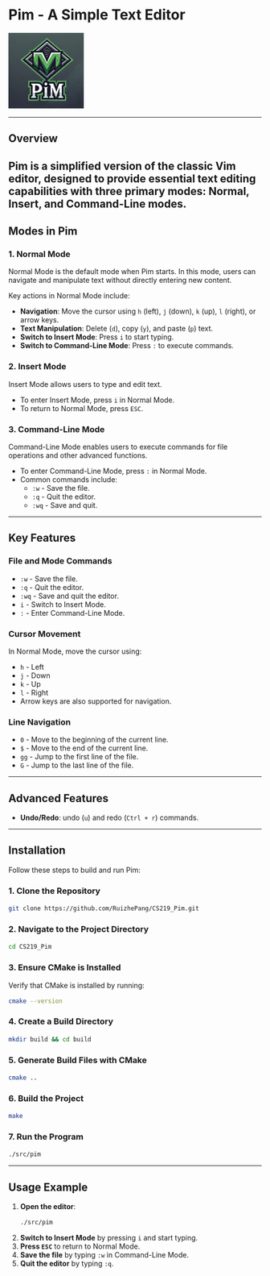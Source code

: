 # Pim - A Simple Text Editor

<img src="./png/logo.webp" alt="A logo inspired by the Vim text editor, featuring a bold and modern design with the text 'Pim' in the center. The logo should have a green and dark gray color scheme, with sharp edges and a geometric style. Surround the text with a diamond-shaped outline, similar to the classic Vim logo, and give it a slightly 3D look." style="width:150px; height:auto;" />

---

## **Overview**

Pim is a simplified version of the classic Vim editor, designed to provide essential text editing capabilities with three primary modes: **Normal**, **Insert**, and **Command-Line** modes.
---

## **Modes in Pim**

### **1. Normal Mode**
Normal Mode is the default mode when Pim starts. In this mode, users can navigate and manipulate text without directly entering new content.

Key actions in Normal Mode include:
- **Navigation**: Move the cursor using `h` (left), `j` (down), `k` (up), `l` (right), or arrow keys.
- **Text Manipulation**: Delete (`d`), copy (`y`), and paste (`p`) text.
- **Switch to Insert Mode**: Press `i` to start typing.
- **Switch to Command-Line Mode**: Press `:` to execute commands.

### **2. Insert Mode**
Insert Mode allows users to type and edit text.
- To enter Insert Mode, press `i` in Normal Mode.
- To return to Normal Mode, press `ESC`.

### **3. Command-Line Mode**
Command-Line Mode enables users to execute commands for file operations and other advanced functions.
- To enter Command-Line Mode, press `:` in Normal Mode.
- Common commands include:
  - `:w` - Save the file.
  - `:q` - Quit the editor.
  - `:wq` - Save and quit.

---

## **Key Features**

### **File and Mode Commands**
- `:w` - Save the file.
- `:q` - Quit the editor.
- `:wq` - Save and quit the editor.
- `i` - Switch to Insert Mode.
- `:` - Enter Command-Line Mode.

### **Cursor Movement**
In Normal Mode, move the cursor using:
- `h` - Left
- `j` - Down
- `k` - Up
- `l` - Right
- Arrow keys are also supported for navigation.

### **Line Navigation**
- `0` - Move to the beginning of the current line.
- `$` - Move to the end of the current line.
- `gg` - Jump to the first line of the file.
- `G` - Jump to the last line of the file.

---

## **Advanced Features**

- **Undo/Redo**: undo (`u`) and redo (`Ctrl + r`) commands.

---

## **Installation**

Follow these steps to build and run Pim:

### **1. Clone the Repository**
```bash
git clone https://github.com/RuizhePang/CS219_Pim.git
```

### **2. Navigate to the Project Directory**
```bash
cd CS219_Pim
```

### **3. Ensure CMake is Installed**
Verify that CMake is installed by running:
```bash
cmake --version
```

### **4. Create a Build Directory**
```bash
mkdir build && cd build
```

### **5. Generate Build Files with CMake**
```bash
cmake ..
```

### **6. Build the Project**
```bash
make
```

### **7. Run the Program**
```bash
./src/pim
```

---

## **Usage Example**

1. **Open the editor**:
   ```bash
   ./src/pim
   ```
2. **Switch to Insert Mode** by pressing `i` and start typing.
3. **Press `ESC`** to return to Normal Mode.
4. **Save the file** by typing `:w` in Command-Line Mode.
5. **Quit the editor** by typing `:q`.